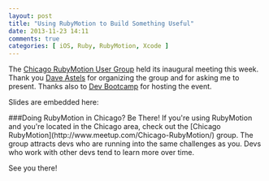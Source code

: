 ```yaml
---
layout: post
title: "Using RubyMotion to Build Something Useful"
date: 2013-11-23 14:11
comments: true
categories: [ iOS, Ruby, RubyMotion, Xcode ]
---
```

The [Chicago RubyMotion User Group](http://www.meetup.com/Chicago-RubyMotion/) held its inaugural meeting this week. Thank you [Dave Astels](http://twitter.com/dastels) for organizing the group and for asking me to present. Thanks also to [Dev Bootcamp](http://devbootcamp.com) for hosting the event.

Slides are embedded here:
<center><script async class="speakerdeck-embed" data-id="f0c21e7036e10131765f62eb06398856" data-ratio="1.29456384323641" src="//speakerdeck.com/assets/embed.js"></script></center>
<!--more-->
###Doing RubyMotion in Chicago? Be There!
If you're using RubyMotion and you're located in the Chicago area, check out the [Chicago RubyMotion](http://www.meetup.com/Chicago-RubyMotion/) group. The group attracts devs who are running into the same challenges as you. Devs who work with other devs tend to learn more over time.  

See you there!

